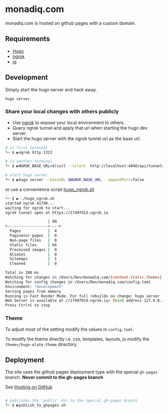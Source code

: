 # monadiq.com

monadiq.com is hosted on github pages with a custom domain.

## Requirements

* [Hugo](https://gohugo.io/getting-started/installing/)
* [ngrok](https://dashboard.ngrok.com/get-started)
* [jq](https://stedolan.github.io/jq/download/)

## Development

Simply start the hugo server and hack away.

```sh
hugo server

```

### Share your local changes with others publicly

* Use [ngrok](https://dashboard.ngrok.com/get-started) to expose your local environment to others.
* Query ngrok tunnel and apply that url when starting the hugo dev server.
* Start the hugo server with the ngrok tunnel url as the base url.

```sh
# in first terminal
└─ $ ▶ngrok http 1313

# in another terminal 
└─ $ ▶NGROK_BASE_URL=$(curl --silent  http://localhost:4040/api/tunnels/command_line | jq '.public_url' -r | cut -f 3 -d)

# start hugo server
└─ $ ▶hugo server --baseURL $NGROK_BASE_URL --appendPort=false

```

or use a convenience script [hugo_ngrok.sh](./hugo_ngrok.sh)

```sh
└─ $ ▶ ./hugo_ngrok.sh
started ngrok 41798...
waiting for ngrok to start...
ngrok tunnel open at https://1749f01d.ngrok.io

                   | EN
+------------------+----+
  Pages            |  4
  Paginator pages  |  0
  Non-page files   |  0
  Static files     | 64
  Processed images |  0
  Aliases          |  0
  Sitemaps         |  1
  Cleaned          |  0

Total in 208 ms
Watching for changes in /Users/Dev/monadiq.com/{content,static,themes}
Watching for config changes in /Users/Dev/monadiq.com/config.toml
Environment: "development"
Serving pages from memory
Running in Fast Render Mode. For full rebuilds on change: hugo server --disableFastRender
Web Server is available at //1749f01d.ngrok.io/ (bind address 127.0.0.1)
Press Ctrl+C to stop

```

### Theme 
To adjust most of the setting modify the values in `config.toml`.

To modify the theme directly i.e. css, templates, layouts, js modify the `themes/hugo-elate-theme` directory.

## Deployment

The site uses the github pages deployment type with the special `gh-pages` branch. **Never commit to the gh-pages branch**

See [Hosting on GitHub](https://gohugo.io/hosting-and-deployment/hosting-on-github/)

```sh

# publishes the 'public' dir to the special gh-pages branch
└─ $ ▶publish_to_ghpages.sh

```